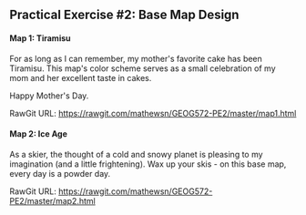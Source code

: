 ## Practical Exercise #2: Base Map Design

#### Map 1: Tiramisu

For as long as I can remember, my mother's favorite cake has been Tiramisu. This map's color scheme serves as a small celebration of my mom and her excellent taste in cakes.

Happy Mother's Day.

RawGit URL: https://rawgit.com/mathewsn/GEOG572-PE2/master/map1.html

#### Map 2: Ice Age

As a skier, the thought of a cold and snowy planet is pleasing to my imagination (and a little frightening). Wax up your skis - on this base map, every day is a powder day.

RawGit URL: https://rawgit.com/mathewsn/GEOG572-PE2/master/map2.html